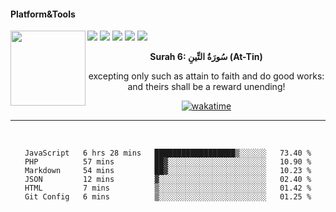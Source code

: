 #### Platform&Tools

[![](https://img.shields.io/badge/-NPM-cb3837?style=flat-square&logo=npm&logoColor=white)](https://npmjs.com/)
[![](https://img.shields.io/badge/PHP-777BB4?style=flat-square&logo=php&logoColor=white)](https://nodejs.org/)
[![](https://img.shields.io/badge/Julia-9558B2?style=flat-square&logo=julia&logoColor=white)](https://nodejs.org/)
<img src="https://avatars.githubusercontent.com/u/31664438?v=4" width="120" align="left">
[![](https://img.shields.io/badge/-Node.js-43853d?style=flat-square&logo=node.js&logoColor=ffffff)](https://nodejs.org/)
[![](https://img.shields.io/badge/Visual_Studio_Code-0078D4?style=flat-square&logo=visual%20studio%20code&logoColor=white)](https://nodejs.org/)

<center>

<!--START_SECTION:quran-->

**Surah 6: سُورَةُ التِّينِ (At-Tin)**

excepting only such as attain to faith and do good works: and theirs shall be a reward unending!
<!--END_SECTION:quran-->

  
[![wakatime](https://wakatime.com/badge/user/87646243-158a-4241-a3cb-668e1fa2dbb8.svg)](https://wakatime.com/@87646243-158a-4241-a3cb-668e1fa2dbb8)
               
                       
                                             
_______

&nbsp;&nbsp;     &nbsp;&nbsp;    &nbsp;&nbsp;   &nbsp;&nbsp;
 
<!--START_SECTION:waka-->

```text
JavaScript   6 hrs 28 mins   ██████████████████▒░░░░░░   73.40 %
PHP          57 mins         ██▓░░░░░░░░░░░░░░░░░░░░░░   10.90 %
Markdown     54 mins         ██▓░░░░░░░░░░░░░░░░░░░░░░   10.23 %
JSON         12 mins         ▓░░░░░░░░░░░░░░░░░░░░░░░░   02.40 %
HTML         7 mins          ▒░░░░░░░░░░░░░░░░░░░░░░░░   01.42 %
Git Config   6 mins          ▒░░░░░░░░░░░░░░░░░░░░░░░░   01.25 %
```

<!--END_SECTION:waka-->
